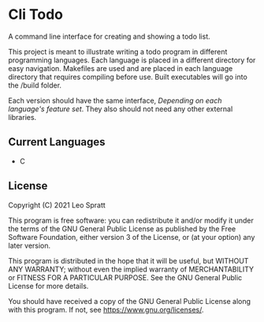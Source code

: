 # Cli Todo
A command line interface for creating and showing a todo list.

This project is meant to illustrate writing a todo program in different programming languages. Each language is placed in a different directory for easy navigation. Makefiles are used and are placed in each language directory that requires compiling before use. Built executables will go into the /build folder.

Each version should have the same interface, *Depending on each language's feature set*. They also should not need any other external libraries.

## Current Languages
- C

## License
Copyright (C) 2021  Leo Spratt

This program is free software: you can redistribute it and/or modify
it under the terms of the GNU General Public License as published by
the Free Software Foundation, either version 3 of the License, or
(at your option) any later version.

This program is distributed in the hope that it will be useful,
but WITHOUT ANY WARRANTY; without even the implied warranty of
MERCHANTABILITY or FITNESS FOR A PARTICULAR PURPOSE.  See the
GNU General Public License for more details.

You should have received a copy of the GNU General Public License
along with this program.  If not, see <https://www.gnu.org/licenses/>.
